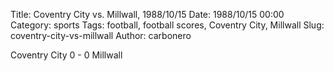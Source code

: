 Title: Coventry City vs. Millwall, 1988/10/15
Date: 1988/10/15 00:00
Category: sports
Tags: football, football scores, Coventry City, Millwall
Slug: coventry-city-vs-millwall
Author: carbonero


Coventry City 0 - 0 Millwall
